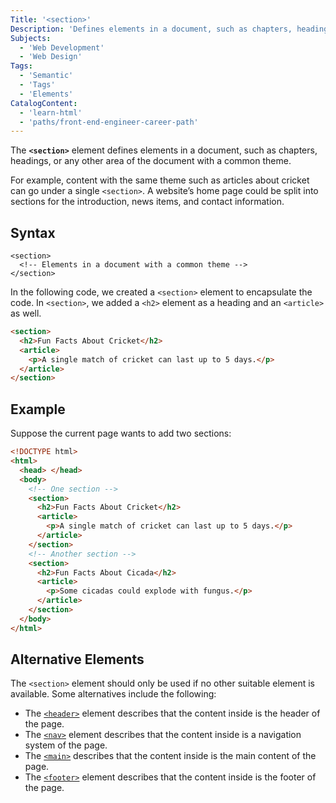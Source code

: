 ```yaml
---
Title: '<section>'
Description: 'Defines elements in a document, such as chapters, headings, or any other area of the document with the same theme.'
Subjects:
  - 'Web Development'
  - 'Web Design'
Tags:
  - 'Semantic'
  - 'Tags'
  - 'Elements'
CatalogContent:
  - 'learn-html'
  - 'paths/front-end-engineer-career-path'
---
```


The **`<section>`** element defines elements in a document, such as chapters, headings, or any other area of the document with a common theme.

For example, content with the same theme such as articles about cricket can go under a single `<section>`. A website’s home page could be split into sections for the introduction, news items, and contact information.

## Syntax

```pseudo
<section>
  <!-- Elements in a document with a common theme -->
</section>
```

In the following code, we created a `<section>` element to encapsulate the code. In `<section>`, we added a `<h2>` element as a heading and an `<article>` as well.

```html
<section>
  <h2>Fun Facts About Cricket</h2>
  <article>
    <p>A single match of cricket can last up to 5 days.</p>
  </article>
</section>
```

## Example

Suppose the current page wants to add two sections:

```html
<!DOCTYPE html>
<html>
  <head> </head>
  <body>
    <!-- One section -->
    <section>
      <h2>Fun Facts About Cricket</h2>
      <article>
        <p>A single match of cricket can last up to 5 days.</p>
      </article>
    </section>
    <!-- Another section -->
    <section>
      <h2>Fun Facts About Cicada</h2>
      <article>
        <p>Some cicadas could explode with fungus.</p>
      </article>
    </section>
  </body>
</html>
```

## Alternative Elements

The `<section>` element should only be used if no other suitable element is available. Some alternatives include the following:

- The [`<header>`](https://www.codecademy.com/resources/docs/html/semantic-html/header) element describes that the content inside is the header of the page.
- The [`<nav>`](https://www.codecademy.com/resources/docs/html/semantic-html/nav) element describes that the content inside is a navigation system of the page.
- The [`<main>`](https://www.codecademy.com/resources/docs/html/semantic-html/main) describes that the content inside is the main content of the page.
- The [`<footer>`](https://www.codecademy.com/resources/docs/html/semantic-html/footer) element describes that the content inside is the footer of the page.
